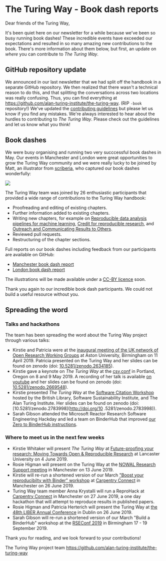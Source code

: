 # The Turing Way -  Book dash reports

Dear friends of the Turing Way,

It's been quiet here on our newsletter for a while because we've been so busy running book dashes!
These incredible events have exceeded our expectations and resulted in so many amazing new contributions to the book.
There's more information about them below, but first, an update on *where* you can contribute to *The Turing Way*.

## GitHub repository update

We announced in our last newsletter that we had split off the handbook in a separate GitHub repository.
We then realized that there wasn't a technical reason to do this, and that splitting the conversations across two locations was really confusing.
Thus, you can find everything at https://github.com/alan-turing-institute/the-turing-way.
(RIP `-book` repository!)
We've updated the [contributing guidelines](https://github.com/alan-turing-institute/the-turing-way/blob/main/CONTRIBUTING.md) but please let us know if you find any mistakes.
We're always interested to hear about the hurdles to contributing to *The Turing Way*.
Please check out the guidelines and let us know what you think!

## Book dashes 

We were busy organising and running two very succcessful book dashes in May. 
Our events in Manchester and London were great opportunities to grow the Turing Way community and we were really lucky to be joined by Matt, an illustrator from [scriberia](http://www.scriberia.co.uk), who captured our book dashes wonderfully:

![](https://pbs.twimg.com/media/D6zGuPiW4AI3m8s.jpg)

The Turing Way team was joined by 26 enthusiastic participants that provided a wide range of contributions to the Turing Way handbook:
* Proofreading and editing of existing chapters.
* Further information added to existing chapters.
* Writing new chapters, for example on [Reproducible data analysis pipelines for machine learning](https://github.com/alan-turing-institute/the-turing-way/blob/machine_learning/book/content/machine_learning/machine_learning.md), [Credit for reproducible research](https://the-turing-way.netlify.com/credit/credit.html), and [Outreach and Communicating Results to Others](https://github.com/alan-turing-institute/the-turing-way/pull/561).
* Reviewed pull requests.
* Restructuring of the chapter sections.

Full reports on our book dashes including feedback from our participants are available on GitHub:
* [Manchester book dash report](https://github.com/alan-turing-institute/the-turing-way/blob/main/workshops/book-dash/book-dash-mcr-report.md)
* [London book dash report](https://github.com/alan-turing-institute/the-turing-way/blob/main/workshops/book-dash/book-dash-ldn-report.md)

The illustrations will be made available under a [CC-BY licence](https://creativecommons.org/licenses/by/4.0) soon.

Thank you again to our incredible book dash participants.
We could not build a useful resource without you.

## Spreading the word
### Talks and hackathons
The team has been spreading the word about the Turing Way project through various talks:

* Kirstie and Patricia were at the [inaugural meeting of the UK network of Open Research Working Groups](https://sites.google.com/view/ukoswg19) at Aston University, Birmingham on 11 April 2019. Patricia presented on the Turing Way and her slides can be found on zenodo (doi: [10.5281/zenodo.2634185](http://doi.org/10.5281/zenodo.2634185)).
* Kirstie gave a keynote on *The Turing Way* at the [csv,conf](https://csvconf.com/) in Portland, Oregon on 8 and 9 May 2019. A recording of her talk is available [on youtube](https://youtu.be/wZeoZaIV0VE) and her slides can be found on zenodo (doi: [10.5281/zenodo.2669548](http://doi.org/10.5281/zenodo.2669548)).
* Kirstie presented *The Turing Way* at the [Software Citation Workshop](https://www.eventbrite.co.uk/e/software-citation-workshop-tickets-59519083180) hosted by the British Library, Software Sustainability Institute, and The Alan Turing Institute. Her slides can be found on zenodo (doi: [10.5281/zenodo.2783998](http://doi.org/10 .5281/zenodo.2783998)).
* Sarah Gibson attended the Microsoft Reactor Research Software Engineering Hackday and led a team on BinderHub that improved [our Zero to BinderHub instructions](https://github.com/alan-turing-institute/the-turing-way/blob/main/workshops/build-a-binderhub/workshop-presentations/zero-to-binderhub.md).

### Where to meet us in the next few weeks

* Kirstie Whitaker will present *The Turing Way* at [Future-proofing your research: Moving Towards Open & Reproducible Research](https://www.eventbrite.co.uk/e/future-proofing-your-research-moving-towards-open-reproducible-research-tickets-60575376582?aff=eac2) at Lancaster University on 4 June 2019.
* Rosie Higman will present on the Turing Way at the [NOWAL Research Support meeting](https://www.nowal.ac.uk/research-support-open-research-exchange-experience-university-manchester) in Manchester on 13 June 2019.
* Kirstie will re-run a shortened version of our March ["Boost your reproducibilty with Binder" workshop](https://github.com/alan-turing-institute/the-turing-way/tree/main/workshops/boost-research-reproducibility-binder) at [Carpentry Connect](https://www.software.ac.uk/ccmcr19/programme) in Manchester on 26 June 2019.
* Turing Way team member Anna Krystalli will run a ReproHack at [Carpentry Connect](https://www.software.ac.uk/ccmcr19/programme) in Manchester on 27 June 2019, a one day hackathon that will attempt to reproduce results in published papers.
* Rosie Higman and Patricia Herterich will present the Turing Way at [the 48th LIBER Annual Conference](https://liberconference.eu/schedule/) in Dublin on 26 June 2019.
* Sarah Gibson will re-run a shortened version of our March "Build a BinderHub" workshop at the [RSEConf 2019](https://rse.ac.uk/conf2019/) in Birmingham 17 - 19 September 2019.

Thank you for reading, and we look forward to your contributions!

The Turing Way project team
https://github.com/alan-turing-institute/the-turing-way
